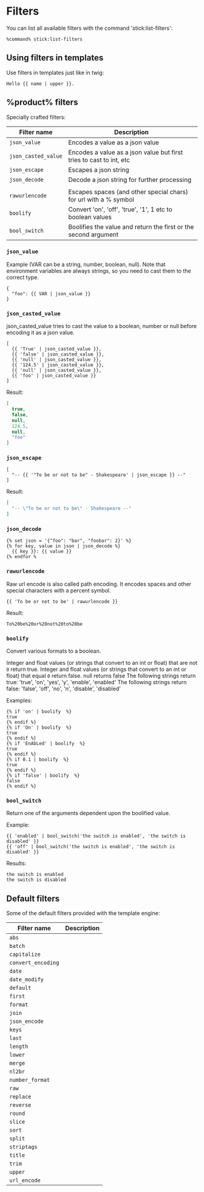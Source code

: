 # Filters

You can list all available filters with the command 'stick:list-filters':

```
%command% stick:list-filters
```

## Using filters in templates

Use filters in templates just like in twig:

```
Hello {{ name | upper }}.
```

## %product% filters

Specially crafted filters:

| Filter name         | Description                                                         |
|---------------------|---------------------------------------------------------------------|
| `json_value`        | Encodes a value as a json value                                     |
| `json_casted_value` | Encodes a value as a json value but first tries to cast to int, etc |
| `json_escape`       | Escapes a json string                                               |
| `json_decode`       | Decode a json string for further processing                         |
|                     |                                                                     |
| `rawurlencode`      | Escapes spaces (and other special chars) for url with a % symbol    |
| `boolify`           | Convert 'on', 'off', 'true', '1', 1 etc to boolean values           |
| `bool_switch`       | Boolifies the value and return the first or the second argument     |

### `json_value`

Example (VAR can be a string, number, boolean, null).
Note that environment variables are always strings, so you need to cast them to the correct type.

```twig
{
  "foo": {{ VAR | json_value }}
}
```

### `json_casted_value`

json_casted_value tries to cast the value to a boolean, number or null before encoding it as a json value.

```twig
[
  {{ 'True' | json_casted_value }},
  {{ 'false' | json_casted_value }},
  {{ 'null' | json_casted_value }},
  {{ '124.5' | json_casted_value }},
  {{ 'null' | json_casted_value }},
  {{ 'foo' | json_casted_value }}
]
```

Result:

```json
[
  true,
  false,
  null,
  124.5,
  null,
  "foo"
]
```

### `json_escape`

```twig
[
  "-- {{ '"To be or not to be" - Shakespeare' | json_escape }} --"
]
```

Result:

```json
[
  "-- \"To be or not to be\" - Shakespeare --"
]
```

### `json_decode`

```twig
{% set json = '{"foo": "bar", "foobar": 2}' %}
{% for key, value in json | json_decode %}
  {{ key }}: {{ value }}
{% endfor %
```

### `rawurlencode`

Raw url encode is also called path encoding. 
It encodes spaces and other special characters with a percent symbol.

```twig
{{ 'To be or not to be' | rawurlencode }}
```

Result:

```text
To%20be%20or%20not%20to%20be
```

### `boolify`

Convert various formats to a boolean.

Integer and float values (or strings that convert to an int or float) that are not `0` return true.
Integer and float values (or strings that convert to an int or float) that equal `0` return false.
null returns false
The following strings return true: 'true', 'on', 'yes', 'y', 'enable', 'enabled'
The following strings return false: 'false', 'off', 'no', 'n', 'disable', 'disabled'

Examples:

```twig
{% if 'on' | boolify  %}
true
{% endif %}
{% if 'On' | boolify  %}
true
{% endif %}
{% if 'EnAbLed' | boolify  %}
true
{% endif %}
{% if 0.1 | boolify  %}
true
{% endif %}
{% if 'false' | boolify  %}
false
{% endif %}
```

### `bool_switch`

Return one of the arguments dependent upon the boolified value.

Example:

```twig
{{ 'enabled' | bool_switch('the switch is enabled', 'the switch is disabled' }}
{{ 'off' | bool_switch('the switch is enabled', 'the switch is disabled' }}
```

Results:
```
the switch is enabled
the switch is disabled
```

## Default filters

Some of the default filters provided with the template engine:

| Filter name        | Description |
|--------------------|-------------|
| `abs`              |             |
| `batch`            |             |
| `capitalize`       |             |
| `convert_encoding` |             |
| `date`             |             |
| `date_modify`      |             |
| `default`          |             |
| `first`            |             |
| `format`           |             |
| `join`             |             |
| `json_encode`      |             |
| `keys`             |             |
| `last`             |             |
| `length`           |             |
| `lower`            |             |
| `merge`            |             |
| `nl2br`            |             |
| `number_format`    |             |
| `raw`              |             |
| `replace`          |             |
| `reverse`          |             |
| `round`            |             |
| `slice`            |             |
| `sort`             |             |
| `split`            |             |
| `striptags`        |             |
| `title`            |             |
| `trim`             |             |
| `upper`            |             |
| `url_encode`       |             |